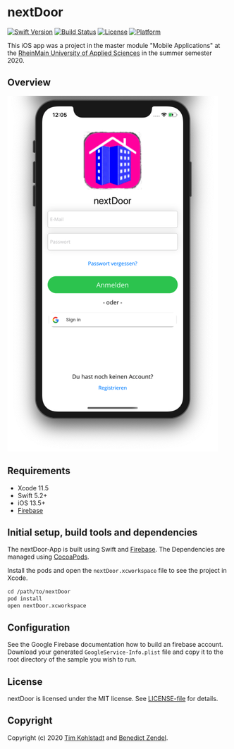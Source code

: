 # nextDoor

[![Swift Version][swift-image]][swift-url]
[![Build Status][travis-image]][travis-url]
[![License][license-image]][license-url]
[![Platform](https://img.shields.io/cocoapods/p/LFAlertController.svg?style=flat)](http://cocoapods.org/pods/LFAlertController)

This iOS app was a project in the master module "Mobile Applications" at the [RheinMain University of
Applied Sciences](https://www.hs-rm.de/de/) in the summer semester 2020.

## Overview

![](./Screenshot_Login.png)

## Requirements

* Xcode 11.5
* Swift 5.2+
* iOS 13.5+
* [Firebase](https://firebase.google.com)

## Initial setup, build tools and dependencies
The nextDoor-App is built using Swift and [Firebase](https://firebase.google.com). The Dependencies are managed using [CocoaPods](https://cocoapods.org).

Install the pods and open the `nextDoor.xcworkspace` file to see the project in Xcode.

```
cd /path/to/nextDoor
pod install
open nextDoor.xcworkspace
```

## Configuration

See the Google Firebase documentation how to build an firebase account. Download your generated `GoogleService-Info.plist` file and copy it to the root directory of the sample you wish to run.

## License

nextDoor is licensed under the MIT license. See [LICENSE-file](./LICENSE) for details.

## Copyright

Copyright (c) 2020 [Tim Kohlstadt](mailto:info@tikohlst.de) and [Benedict Zendel](mailto:benedict.zendel@student.hs-rm.de).


[swift-image]:https://img.shields.io/badge/swift-5.2-orange.svg
[swift-url]: https://swift.org/
[license-image]: https://img.shields.io/badge/License-MIT-blue.svg
[license-url]: LICENSE
[travis-image]: https://img.shields.io/travis/dbader/node-datadog-metrics/master.svg?style=flat-square
[travis-url]: https://travis-ci.org/dbader/node-datadog-metrics
[codebeat-image]: https://codebeat.co/badges/c19b47ea-2f9d-45df-8458-b2d952fe9dad
[codebeat-url]: https://codebeat.co/projects/github-com-vsouza-awesomeios-com
